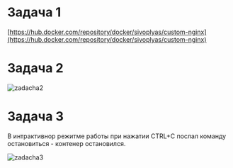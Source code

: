 # Задача 1
[https://hub.docker.com/repository/docker/sivoplyas/custom-nginx](https://hub.docker.com/repository/docker/sivoplyas/custom-nginx)

# Задача 2
![zadacha2](https://github.com/user-attachments/assets/3c60567a-09a3-45cd-aa0a-7f1b0836a571)

# Задача 3
В интрактивнор режитме работы при нажатии CTRL+C послал команду остановиться - контенер остановился.

![zadacha3](https://github.com/user-attachments/assets/8baa582b-4aeb-419b-8fda-63c05584cdc6)
